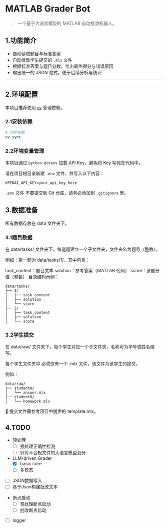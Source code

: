 # MATLAB Grader Bot

> 一个基于大语言模型的 MATLAB 自动批改机器人。

## 1.功能简介

- 自动读取题目与标准答案
- 自动批改学生提交的 `.mlx` 文件
- 根据标准答案与题目分数，给出最终得分与错误原因
- 输出统一的 JSON 格式，便于后续分析与统计

---

## 2.环境配置

本项目推荐使用 [`uv`](https://github.com/astral-sh/uv) 管理依赖。

### 2.1安装依赖

```bash
# 同步依赖
uv sync
```


### 2.2环境变量管理
本项目通过 `python-dotenv` 加载 API Key，避免将 Key 写死在代码中。

请在项目根目录新建 `.env` 文件，并写入以下内容：

```
OPENAI_API_KEY=your_api_key_here
```
`.env` 文件 不要提交到 Git 仓库，请务必添加到 `.gitignore` 里。

## 3.数据准备
所有数据存放在 data 文件夹下。

### 3.1题目数据
在 data/tasks/ 文件夹下，每道题建立一个子文件夹，文件夹名为题号（整数）。

例如：第一题为 data/tasks/1/，其中包含：

task_content：题目文本
solution：参考答案（MATLAB 代码）
score：该题分值（整数）
目录结构示例：

```
data/tasks/
├── 1/
│   ├── task_content
│   ├── solution
│   └── score
├── 2/
│   ├── task_content
│   ├── solution
│   └── score
```

### 3.2学生提交
在 data/raw/ 文件夹下，每个学生对应一个子文件夹，名称可为学号或姓名缩写。

每个学生文件夹中 必须仅有一个 .mlx 文件，该文件为该学生的提交。

例如：

```
data/raw/
├── studentA/
│   └── answer.mlx
├── studentB/
│   └── homework.mlx
```

📌 提交文件需参考项目中提供的 template.mlx。

## 4.TODO
- 预处理
  - [ ] 预处理正确性检测
  - [ ] 针对不合规文件的大语言模型划分
- LLM-driven Grader
  - [x] basic core
  - [ ] 多模态
- [ ] JSON数据写入
- [ ] 基于Json构建批改文本
- 断点启动
  - [ ] 预处理断点启动
  - [ ] 批改断点启动
- [ ] logger